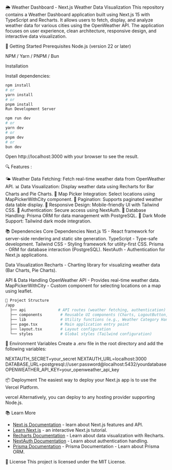 🌦 Weather Dashboard - Next.js Weather Data Visualization
This repository contains a Weather Dashboard application built using Next.js 15 with TypeScript and Recharts. It allows users to fetch, display, and analyze weather data for various cities using the OpenWeather API. The application focuses on user experience, clean architecture, responsive design, and interactive data visualization.

🚀 Getting Started
Prerequisites
Node.js (version 22 or later)

NPM / Yarn / PNPM / Bun

Installation

Install dependencies:
```bash
npm install
# or
yarn install
# or
pnpm install
Run Development Server

npm run dev
# or
yarn dev
# or
pnpm dev
# or
bun dev
```
Open http://localhost:3000 with your browser to see the result.

🔍 Features :

🌤 Weather Data Fetching: Fetch real-time weather data from OpenWeather API.
📊 Data Visualization: Display weather data using Recharts for Bar Charts and Pie Charts.
📌 Map Picker Integration: Select locations using MapPickerWithCity component.
🔄 Pagination: Supports paginated weather data table display.
📱 Responsive Design: Mobile-friendly UI with Tailwind CSS.
🔑 Authentication: Secure access using NextAuth.
💾 Database Handling: Prisma ORM for data management with PostgreSQL.
🌈 Dark Mode Support: Tailwind dark mode integration.

📚 Dependencies
Core Dependencies
Next.js 15 - React framework for server-side rendering and static site generation.
TypeScript - Type-safe development.
Tailwind CSS - Styling framework for utility-first CSS.
Prisma - ORM for database interaction (PostgreSQL).
NextAuth - Authentication for Next.js applications.

Data Visualization
Recharts - Charting library for visualizing weather data (Bar Charts, Pie Charts).

API & Data Handling
OpenWeather API - Provides real-time weather data.
MapPickerWithCity - Custom component for selecting locations on a map using leaflet.
```bash
📁 Project Structure
/app
  ├── api              # API routes (weather fetching, authentication)
  ├── components        # Reusable UI components (Charts, LogoutButton, etc.)
  ├── lib               # Utility functions (e.g., Weather Category Handling)
  ├── page.tsx          # Main application entry point
  ├── layout.tsx        # Layout configuration
  └── styles            # Global styles (Tailwind configuration)
```

🌈 Environment Variables
Create a .env file in the root directory and add the following variables:

NEXTAUTH_SECRET=your_secret
NEXTAUTH_URL=localhost:3000
DATABASE_URL=postgresql://user:password@localhost:5432/yourdatabase
OPENWEATHER_API_KEY=your_openweather_api_key


📦 Deployment
The easiest way to deploy your Next.js app is to use the Vercel Platform.


vercel
Alternatively, you can deploy to any hosting provider supporting Node.js.

📚 Learn More
- [Next.js Documentation](https://nextjs.org/docs) - learn about Next.js features and API.
- [Learn Next.js](https://nextjs.org/learn) - an interactive Next.js tutorial.
- [Recharts Documentation](https://recharts.org/) - Learn about data visualization with Recharts.
- [NextAuth Documentation](https://next-auth.js.org/) - Learn about authentication handling.
- [Prisma Documentation](https://next-auth.js.org/) - Prisma Documentation - Learn about Prisma ORM.


📜 License
This project is licensed under the MIT License.